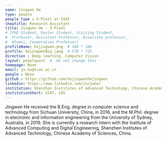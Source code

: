 ```yaml
---
name: Jingwen He
type: people
people_type : X-Pixel at SIAT
showtitle: Research Assistant
title: Jingwen He - X-Pixel
# [PhD Student, Master Student, Visiting Student,
#  Professor, Assistant Professor, Associate professor,
#  Alumni, Cooperation Professor]
profileName: hejingwen.png  # 186 * 186
profile: hejingwenBig.jpeg  # 570 * 725
direction : Deep learning, Computer Vision
layout: peoplepost  #  Do not change this
homepage: None
email: jw.he@siat.ac.cn
google : None
github : https://github.com/hejingwenhejingwen
linkedin: https://www.linkedin.com/in/jwhe/
institution: Shenzhen Institutes of Advanced Technology, Chinese Academy of Sciences
institutionShort: SIAT, CAS
---
```


Jingwen He received the B.Eng. degree in computer science and technology from Sichuan University, China, in 2016, and the M.Phil. degree in electronic and information engineering from the University of Sydney, Australia, in 2019. She is currently a research intern with the Institute of Advanced Computing and Digital Engineering, Shenzhen Institutes of Advanced Technology, Chinese Academy of Sciences, China.
